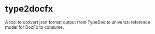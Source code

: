 # type2docfx
A tool to convert json format output from TypeDoc to universal reference model for DocFx to consume.

